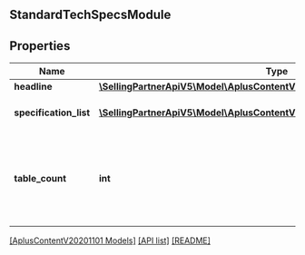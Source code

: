 ## StandardTechSpecsModule

## Properties

Name | Type | Description | Notes
------------ | ------------- | ------------- | -------------
**headline** | [**\SellingPartnerApiV5\Model\AplusContentV20201101\TextComponent**](TextComponent.md) |  | [optional]
**specification_list** | [**\SellingPartnerApiV5\Model\AplusContentV20201101\StandardTextPairBlock[]**](StandardTextPairBlock.md) | The specification list. |
**table_count** | **int** | The number of tables to present. Features are evenly divided between the tables. | [optional]

[[AplusContentV20201101 Models]](../) [[API list]](../../Api) [[README]](../../../README.md)
